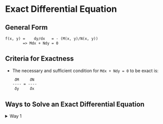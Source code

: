 # Exact Differential Equation
## General Form
```txt
f(x, y) =    dy/dx   = - (M(x, y)/N(x, y))
        => Mdx + Ndy = 0
```

## Criteria for Exactness
* The necessary and sufficient condition for `Mdx + Ndy = 0` to be exact is:
  ```txt
   𝛿M     𝛿N
  ---- = ----
   𝛿y     𝛿x
  ```

## Ways to Solve an Exact Differential Equation
   <details>
      <summary>Way 1</summary>

   1. Equation:
         `Mdx + Ndy = 0`
       
  </details>
